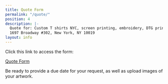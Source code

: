 ```yaml
---
title: Quote Form
permalink: "/quote/"
position: 4
description: |-
  Quote for: Custom T shirts NYC, screen printing, embroidery, DTG printing, Vinyl printing. DTG PRINTING, Screen printing, SAME DAY SERVICE
  1697 Broadway #302, New York, NY 10019
layout: info
---
```


Click this link to access the form:

[Quote Form](https://docs.google.com/forms/d/e/1FAIpQLScvKCwzgN3NyahgQ9gkLdEgnh_UwPfI0RBAanyCdaEdnkKWNA/viewform)

Be ready to provide a due date for your request, as well as upload images of your artwork.
